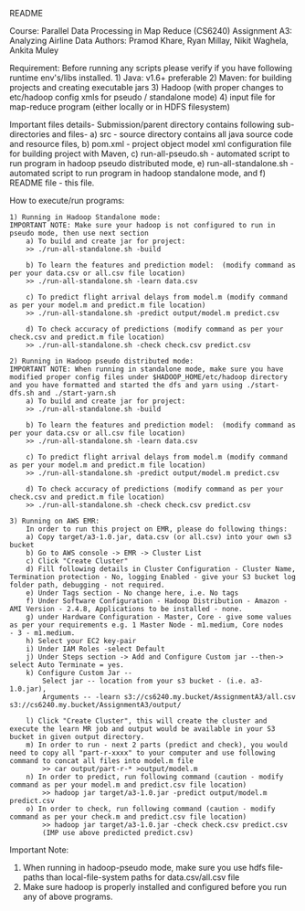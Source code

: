 README

Course: Parallel Data Processing in Map Reduce (CS6240)
Assignment A3: Analyzing Airline Data
Authors: Pramod Khare, Ryan Millay, Nikit Waghela, Ankita Muley

Requirement: Before running any scripts please verify if you have following runtime env's/libs installed.
	1) Java: v1.6+ preferable 
	2) Maven: for building projects and creating executable jars
	3) Hadoop (with proper changes to etc/hadoop config xmls for pseudo / standalone mode)
	4) input file for map-reduce program (either locally or in HDFS filesystem)
	
Important files details- Submission/parent directory contains following sub-directories and files- 
	a) src - source directory contains all java source code and resource files,
	b) pom.xml - project object model xml configuration file for building project with Maven, 
	c) run-all-pseudo.sh - automated script to run program in hadoop pseudo distributed mode, 
	e) run-all-standalone.sh - automated script to run program in hadoop standalone mode, and 
	f) README file - this file.

How to execute/run programs: 
	
	1) Running in Hadoop Standalone mode: 
	IMPORTANT NOTE: Make sure your hadoop is not configured to run in pseudo mode, then use next section 
		a) To build and create jar for project: 
		>> ./run-all-standalone.sh -build

		b) To learn the features and prediction model:  (modify command as per your data.csv or all.csv file location)
		>> ./run-all-standalone.sh -learn data.csv
		
		c) To predict flight arrival delays from model.m (modify command as per your model.m and predict.m file location)
		>> ./run-all-standalone.sh -predict output/model.m predict.csv

		d) To check accuracy of predictions (modify command as per your check.csv and predict.m file location)
		>> ./run-all-standalone.sh -check check.csv predict.csv

	2) Running in Hadoop pseudo distributed mode:
	IMPORTANT NOTE: When running in standalone mode, make sure you have modified proper config files under $HADOOP_HOME/etc/hadoop directory and you have formatted and started the dfs and yarn using ./start-dfs.sh and ./start-yarn.sh
		a) To build and create jar for project: 
		>> ./run-all-standalone.sh -build

		b) To learn the features and prediction model:  (modify command as per your data.csv or all.csv file location)
		>> ./run-all-standalone.sh -learn data.csv
		
		c) To predict flight arrival delays from model.m (modify command as per your model.m and predict.m file location)
		>> ./run-all-standalone.sh -predict output/model.m predict.csv

		d) To check accuracy of predictions (modify command as per your check.csv and predict.m file location)
		>> ./run-all-standalone.sh -check check.csv predict.csv

	3) Running on AWS EMR:
		In order to run this project on EMR, please do following things:
		a) Copy target/a3-1.0.jar, data.csv (or all.csv) into your own s3 bucket
		b) Go to AWS console -> EMR -> Cluster List
		c) Click "Create Cluster"
		d) Fill following details in Cluster Configuration - Cluster Name, Termination protection - No, logging Enabled - give your S3 bucket log folder path, debugging - not required.
		e) Under Tags section - No change here, i.e. No tags
		f) Under Software Configuration - Hadoop Distribution - Amazon - AMI Version - 2.4.8, Applications to be installed - none.
		g) under Hardware Configuration - Master, Core - give some values as per your requirements e.g. 1 Master Node - m1.medium, Core nodes	- 3 - m1.medium.
		h) Select your EC2 key-pair
		i) Under IAM Roles -select Default
		j) Under Steps section -> Add and Configure Custom jar --then-> select Auto Terminate = yes.
		k) Configure Custom Jar -- 
			Select jar -- location from your s3 bucket - (i.e. a3-1.0.jar), 
			Arguments -- -learn s3://cs6240.my.bucket/AssignmentA3/all.csv s3://cs6240.my.bucket/AssignmentA3/output/

		l) Click "Create Cluster", this will create the cluster and execute the learn MR job and output would be available in your S3 bucket in given output directory.
		m) In order to run - next 2 parts (predict and check), you would need to copy all "part-r-xxxx" to your computer and use following command to concat all files into model.m file 
			>> car output/part-r-* >output/model.m
		n) In order to predict, run following command (caution - modify command as per your model.m and predict.csv file location)
			>> hadoop jar target/a3-1.0.jar -predict output/model.m predict.csv
		o) In order to check, run following command (caution - modify command as per your check.m and predict.csv file location)
			>> hadoop jar target/a3-1.0.jar -check check.csv predict.csv
			(IMP use above predicted predict.csv)

Important Note:
1) When running in hadoop-pseudo mode, make sure you use hdfs file-paths than local-file-system paths for data.csv/all.csv file
2) Make sure hadoop is properly installed and configured before you run any of above programs.
